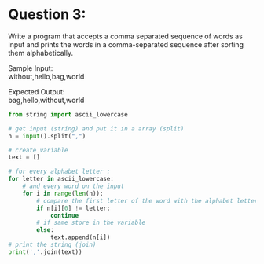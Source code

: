 Question 3:
==============
Write a program that accepts a comma separated sequence of words as input and prints the words in a comma-separated sequence after sorting them alphabetically.  

Sample Input:  
without,hello,bag,world  

Expected Output:  
bag,hello,without,world  

```.py
from string import ascii_lowercase

# get input (string) and put it in a array (split)
n = input().split(",")

# create variable
text = []

# for every alphabet letter :
for letter in ascii_lowercase:
    # and every word on the input
    for i in range(len(n)):
        # compare the first letter of the word with the alphabet letter(starting from a). If different, pass to the next word
        if n[i][0] != letter:
            continue
        # if same store in the variable
        else:
            text.append(n[i])
# print the string (join)
print(','.join(text))
```
